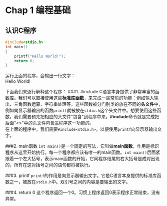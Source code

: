 Chap 1 编程基础
============
认识C程序
-------------
```cpp
#include<stdio.h>
int main()
{
    printf("Hello World!");
    return 0;
}
```
运行上面的程序，会输出一行文字：  
Hello World!  

下面我们来逐行解释这个程序：
###1. #include
C语言本身提供了非常丰富的函数库。我们可以直接使用这些**标准库函数**，来完成一些常见的功能：例如输入输出、三角函数运算、字符串处理等。这些函数被分门别类的放在不同的**头文件**中，例如向显示器输出的函数```printf```就被放在```stdio.h```这个头文件中。想要使用这些函数，我们需要预先把相应的头文件"包含"到程序中来，**#include**命令就是完成把后面"<>"中的头文件包含进程序这一功能的。  
在上面的程序中，我们需要```#include<stdio.h>```，以便使用```printf```向显示器输出文字。

###2. main函数
```int main()```是一个固定的写法，它叫做**main函数**，作用是标识程序从这里开始执行。每一个程序都应该有唯一的main函数。```int main()```后面紧跟着一个左大括号，表示main函数的开始，它同程序结尾的右大括号是成对出现的，所有在这对括号之间的语句都将被执行。

###3. printf
```printf```的作用是向显示器输出文字。它是C语言本身提供的标准库函数之一，被放在```stdio.h```中。双引号之间的内容是要输出的文字。

###4. return 0
这个程序返回一个0。习惯上程序返回0表示程序正常结束，没有异常。



